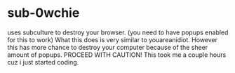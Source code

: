 # sub-0wchie
uses subculture to destroy your browser. (you need to have popups enabled for this to work) What this does is very similar to youareanidiot. However this has more chance to destroy your computer because of the sheer amount of popups. PROCEED WITH CAUTION! This took me a couple hours cuz i just started coding.
